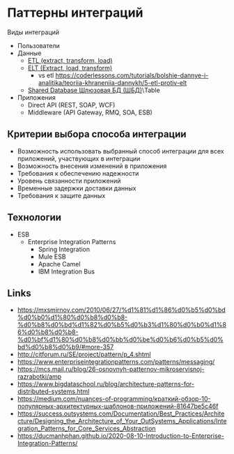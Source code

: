 # Паттерны интеграций

Виды интеграций
- Пользователи
- Данные
  - [ETL (extract, transform, load)](https://python.ivan-shamaev.ru/etl-best-practices-design-data-patterns/)
  - [ELT (Extract, load, transform)](https://www.striim.com/blog/data-integration/)
    - vs etl https://coderlessons.com/tutorials/bolshie-dannye-i-analitika/teoriia-khraneniia-dannykh/5-etl-protiv-elt
  - [Shared Database Шлюзовая БД (ШБД)](shareddb.md)\Table
- Приложения
  - Direct API (REST, SOAP, WCF)
  - Middleware (API Gateway, RMQ, SOA, ESB)

## Критерии выбора способа интеграции

- Возможность использовать выбранный способ интеграции для всех приложений, участвующих в интеграции
- Возможность внесения изменений в приложения
- Требования к обеспечению надежности
- Уровень связанности приложений
- Временные задержки доставки данных
- Требования к защите данных

## Технологии

- ESB
  - Enterprise Integration Patterns
    - Spring Integration
    - Mule ESB
    - Apache Camel
    - IBM Integration Bus
  

## Links

- https://mxsmirnov.com/2010/06/27/%d1%81%d1%86%d0%b5%d0%bd%d0%b0%d1%80%d0%b8%d0%b8-%d0%b8%d0%bd%d1%82%d0%b5%d0%b3%d1%80%d0%b0%d1%86%d0%b8%d0%b8-%d0%bf%d1%80%d0%b8%d0%bb%d0%be%d0%b6%d0%b5%d0%bd%d0%b8%d0%b9/#more-357
- http://citforum.ru/SE/project/pattern/p_4.shtml
- https://www.enterpriseintegrationpatterns.com/patterns/messaging/
- https://mcs.mail.ru/blog/26-osnovnyh-patternov-mikroservisnoj-razrabotki/amp
- https://www.bigdataschool.ru/blog/architecture-patterns-for-distributed-systems.html
- https://medium.com/nuances-of-programming/краткий-обзор-10-популярных-архитектурных-шаблонов-приложений-81647be5c46f
- https://success.outsystems.com/Documentation/Best_Practices/Architecture/Designing_the_Architecture_of_Your_OutSystems_Applications/Integration_Patterns_for_Core_Services_Abstraction
- https://ducmanhphan.github.io/2020-08-10-Introduction-to-Enterprise-Integration-Patterns/

